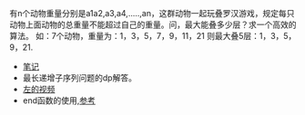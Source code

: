 有n个动物重量分别是a1a2,a3,a4,.....,an，这群动物一起玩叠罗汉游戏，规定每只动物上面动物的总重量不能超过自己的重量。问，最大能叠多少层？求一个高效的算法。
如：7个动物，重量为：1，3，5，7，9，11，21
则最大叠5层：1，3，5，9，21.

- [笔记](https://app.yinxiang.com/shard/s65/nl/15273355/cc8d4888-76e9-41e5-a0bc-ce8dc68deffc/)
- 最长递增子序列问题的dp解答。
- [左的视频](https://www.mashibing.com/study?courseNo=465&sectionNo=57231&systemId=21)
- end函数的使用,[参考](com/xiaojin/algorithm/dps/堆叠问题/最长递增子序列问题/README.md)
